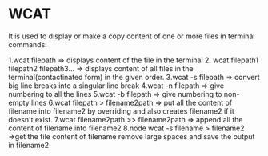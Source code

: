 # WCAT
It is used to display or make a copy content of one or more files in terminal
commands:

1.wcat filepath => displays content of the file in the terminal
2. wcat filepath1 filepath2 filepath3... => displays content of all files in the terminal(contactinated form) in the given order. 
3.wcat -s filepath => convert big line breaks into a singular line break
4.wcat -n filepath => give numbering to all the lines 
5.wcat -b filepath => give numbering to non-empty lines 
6.wcat filepath > filename2path => put all the content of filename into filename2 by overriding and also creates filename2 if it doesn't exist.
7.wcat filename2path >> filename2path => append all the content of filename into filename2
8.node wcat -s filename > filename2 =>get the file content of filename remove large spaces and save the output in filename2

